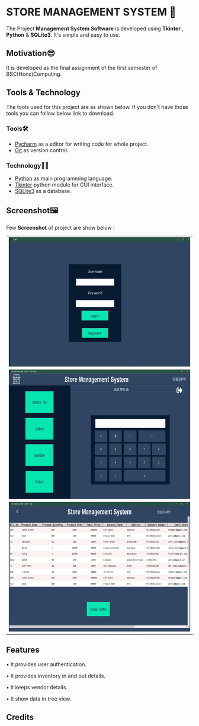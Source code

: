 # STORE MANAGEMENT SYSTEM 🏪

The Project **Management System Software** is developed using **Tkinter** , **Python** &amp; **SQLite3**. It's simple and easy to use. 

## Motivation😎
 It is developed as the final assignment of the first semester of BSC(Hons)Computing.
 
 ## Tools & Technology
 
 The tools used for this project are as shown below. If you don't have those tools you can follow below link to download.
 
 ### Tools🛠
 
 - [Pycharm](https://www.jetbrains.com/pycharm/download/#section=windows) as a editor for writing code for whole project.
 - [Git](https://git-scm.com/downloads) as version control.
 
 ### Technology👨‍💻
 
 - [Python](https://www.python.org/downloads/) as main programming language.
 - [Tkinter](https://docs.python.org/3/library/tkinter.html) python module for GUI interface.
 - [SQLite3](https://www.sqlite.org/download.html) as a database.
 
 ## Screenshot🖼
 Few **Screenshot** of project are show below :
<table>
  <tr>
    <td><img src='image-readme/login.png' alt="LoginPage"  height='350' width='600'> </td>
   </tr>
   <tr>
    <td><img src='image-readme/dashboard.png' alt="Dashboard" height='350' width='600'></td>
  </tr>
  <tr>
  <td><img src='image-readme/view_data.png' alt="View Data" height='350' width='600'></td>
  </tr>
 </table>
 
 ## Features
 
• It provides user authentication.

• It provides inventory in and out details.

• It keeps vendor details.

• It show data in tree view.

## Credits

 
